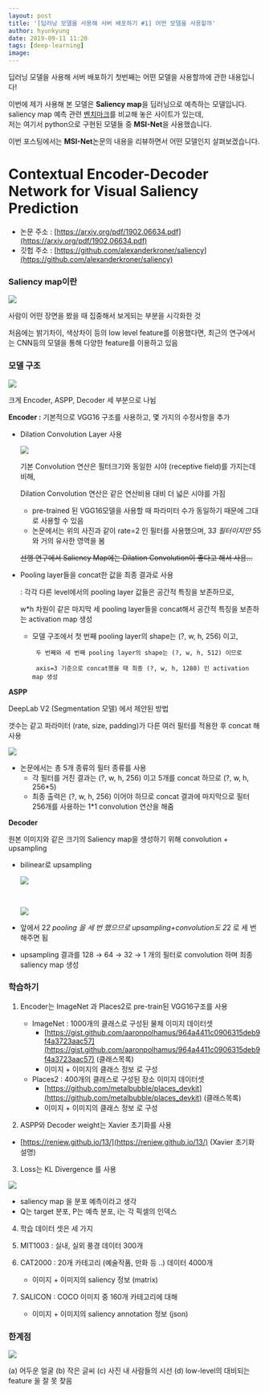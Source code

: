 ```yaml
---
layout: post
title: '[딥러닝 모델을 사용해 서버 배포하기 #1] 어떤 모델을 사용할까'
author: hyunkyung
date: 2019-09-11 11:20
tags: [deep-learning]
image: 
---
```


딥러닝 모델을 사용해 서버 배포하기 첫번째는 어떤 모델을 사용할까에 관한 내용입니다!

이번에 제가 사용해 본 모델은 **Saliency map**을 딥러닝으로 예측하는 모델입니다.<br>
saliency map 예측 관련 [벤치마크](http://saliency.mit.edu/results_mit300.html)를 비교해 놓은 사이트가 있는데,<br>
저는 여기서 python으로 구현된 모델들 중 **MSI-Net**을 사용했습니다.

이번 포스팅에서는 **MSI-Net**논문의 내용을 리뷰하면서 어떤 모델인지 살펴보겠습니다.

# Contextual Encoder-Decoder Network for Visual Saliency Prediction

- 논문 주소 : [https://arxiv.org/pdf/1902.06634.pdf](https://arxiv.org/pdf/1902.06634.pdf)
- 깃헙 주소 : [https://github.com/alexanderkroner/saliency](https://github.com/alexanderkroner/saliency)

### Saliency map이란

![](/files/saliency-1.png)

사람이 어떤 장면을 봤을 때 집중해서 보게되는 부분을 시각화한 것

처음에는 밝기차이, 색상차이 등의 low level feature를 이용했다면, 최근의 연구에서는 CNN등의 모델을 통해 다양한 feature를 이용하고 있음

### 모델 구조

![](/files/sailency-2.png)

크게 Encoder, ASPP, Decoder 세 부분으로 나뉨

**Encoder :** 기본적으로 VGG16 구조를 사용하고, 몇 가지의 수정사항을 추가

- Dilation Convolution Layer 사용

    ![](/files/saliency-3.gif)

    기본 Convolution 연산은 필터크기와 동일한 시야 (receptive field)를 가지는데 비해, 

    Dilation Convolution 연산은 같은 연산비용 대비 더 넓은 시야를 가짐

    - pre-trained 된 VGG16모델을 사용할 때 파라미터 수가 동일하기 때문에 그대로 사용할 수 있음
    - 논문에서는 위의 사진과 같이 rate=2 인 필터를 사용했으며, 3*3 필터이지만 5*5와 거의 유사한 영역을 봄

    ~~선행 연구에서 Saliency Map에는 Dilation Convolution이 좋다고 해서 사용...~~

- Pooling layer들을 concat한 값을 최종 결과로 사용

    : 각각 다른 level에서의 pooling layer 값들은 공간적 특징을 보존하므로, 

    w*h 차원이 같은 마지막 세 pooling layer들을 concat해서 공간적 특징을 보존하는 activation map 생성

    - 모델 구조에서 첫 번째 pooling layer의 shape는 (?, w, h, 256) 이고,

           두 번째와 세 번째 pooling layer의 shape는 (?, w, h, 512) 이므로 
        
           axis=3 기준으로 concat했을 때 최종 (?, w, h, 1280) 인 activation map 생성

**ASPP**

DeepLab  V2 (Segmentation 모델) 에서 제안된 방법

갯수는 같고 파라미터 (rate, size, padding)가 다른 여러 필터를 적용한 후 concat 해 사용

![](/files/saliency-4.png)

- 논문에서는 총 5개 종류의 필터 종류를 사용
    - 각 필터를 거친 결과는 (?, w, h, 256) 이고 5개를 concat 하므로 (?, w, h, 256*5)
    - 최종 출력은 (?, w, h, 256) 이어야 하므로 concat 결과에 마지막으로 필터 256개를 사용하는 1*1 convolution 연산을 해줌

**Decoder**

원본 이미지와 같은 크기의 Saliency map을 생성하기 위해 convolution + upsampling

- bilinear로 upsampling

    ![](/files/saliency-5.png)

    ​    

    ![](/files/saliency-6.png)

- 앞에서 2*2 pooling 을 세 번 했으므로 upsampling+convolution도 2*2 로 세 번 해주면 됨
- upsampling 결과를 128 → 64 → 32 → 1 개의 필터로 convolution 하며 최종 saliency map 생성

### 학습하기

1. Encoder는 ImageNet 과 Places2로 pre-train된 VGG16구조를 사용
    - ImageNet : 1000개의 클래스로 구성된 물체 이미지 데이터셋
        - [https://gist.github.com/aaronpolhamus/964a4411c0906315deb9f4a3723aac57](https://gist.github.com/aaronpolhamus/964a4411c0906315deb9f4a3723aac57) (클래스목록)
        - 이미지 + 이미지의 클래스 정보 로 구성
    - Places2 : 400개의 클래스로 구성된 장소 이미지 데이터셋
        - [https://github.com/metalbubble/places_devkit](https://github.com/metalbubble/places_devkit) (클래스목록)
        - 이미지 + 이미지의 클래스 정보 로 구성

2. ASPP와 Decoder weight는 Xavier 초기화를 사용

- [https://reniew.github.io/13/](https://reniew.github.io/13/) (Xavier 초기화 설명)

3. Loss는 KL Divergence 를 사용

![](/files/saliency-7.png)

- saliency map 을 분포 예측이라고 생각
- Q는 target 분포, P는 예측 분포, i는 각 픽셀의 인덱스

4. 학습 데이터 셋은 세 가지

1. MIT1003 : 실내, 실외 풍경 데이터 300개
2. CAT2000 : 20개 카테고리 (예술작품, 만화 등 ..) 데이터 4000개
    - 이미지 + 이미지의 saliency 정보 (matrix)
3. SALICON : COCO 이미지 중 160개 카테고리에 대해
    - 이미지 + 이미지의 saliency annotation 정보 (json)

### 한계점

![](/files/saliency-8.png)

(a) 어두운 얼굴 (b) 작은 글씨 (c) 사진 내 사람들의 시선 (d) low-level의  대비되는 feature 을 잘 못 찾음

